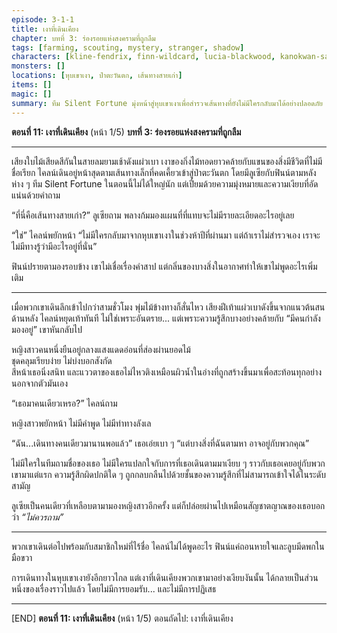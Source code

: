 ```yaml
---
episode: 3-1-1
title: เงาที่เดินเคียง
chapter: บทที่ 3: ร่องรอยแห่งสงครามที่ถูกลืม
tags: [farming, scouting, mystery, stranger, shadow]
characters: [kline-fendrix, finn-wildcard, lucia-blackwood, kanokwan-sarisa]
monsters: []
locations: [หุบเขาเงา, ป่าตะวันตก, เส้นทางสายเก่า]
items: []
magic: []
summary: ทีม Silent Fortune มุ่งหน้าสู่หุบเขาเงาเพื่อสำรวจเส้นทางที่ยังไม่มีใครกลับมาได้อย่างปลอดภัย และได้พบกับเงาที่ไม่ควรมีตัวตน
---
```


 
**ตอนที่ 11: เงาที่เดินเคียง**  (หน้า 1/5)
**บทที่ 3: ร่องรอยแห่งสงครามที่ถูกลืม**

---

เสียงใบไม้เสียดสีกันในสายลมยามเช้าดังแผ่วเบา เงาของกิ่งไม้ทอดยาวคล้ายกับแขนของสิ่งมีชีวิตที่ไม่มีชื่อเรียก ไคลน์เดินอยู่หน้าสุดตามเส้นทางเล็กที่คดเคี้ยวเข้าสู่ป่าตะวันตก โดยมีลูเซียกับฟินน์ตามหลังห่าง ๆ ทีม Silent Fortune ในตอนนี้ไม่ได้ใหญ่นัก แต่เปี่ยมด้วยความมุ่งหมายและความเงียบที่อัดแน่นด้วยคำถาม

“ที่นี่คือเส้นทางสายเก่า?” ลูเซียถาม พลางก้มมองแผนที่ที่แทบจะไม่มีรายละเอียดอะไรอยู่เลย

“ใช่” ไคลน์พยักหน้า “ไม่มีใครกลับมาจากหุบเขาเงาในช่วงห้าปีที่ผ่านมา แต่ถ้าเราไม่สำรวจเอง เราจะไม่มีทางรู้ว่ามีอะไรอยู่ที่นั่น”

ฟินน์ปรายตามองรอบข้าง เขาไม่เชื่อเรื่องคำสาป แต่กลิ่นของบางสิ่งในอากาศทำให้เขาไม่พูดอะไรเพิ่มเติม

---

เมื่อพวกเขาเดินลึกเข้าไปกว่าสามชั่วโมง พุ่มไม้ข้างทางก็สั่นไหว เสียงฝีเท้าแผ่วเบาดังขึ้นจากแนวต้นสนด้านหลัง ไคลน์หยุดเท้าทันที ไม่ใช่เพราะอันตราย... แต่เพราะความรู้สึกบางอย่างคล้ายกับ “มีคนกำลังมองอยู่” เขาหันกลับไป

หญิงสาวคนหนึ่งยืนอยู่กลางแสงแดดอ่อนที่ส่องผ่านยอดไม้  
ชุดคลุมเรียบง่าย ไม่บ่งบอกสังกัด  
สีหน้าเธอนิ่งสนิท และแววตาของเธอไม่ไหวติงเหมือนผิวน้ำในอ่างที่ถูกสร้างขึ้นมาเพื่อสะท้อนทุกอย่างนอกจากตัวมันเอง

“เธอมาคนเดียวเหรอ?” ไคลน์ถาม

หญิงสาวพยักหน้า ไม่มีคำพูด ไม่มีท่าทางลังเล

“ฉัน...เดินทางคนเดียวมานานพอแล้ว” เธอเอ่ยเบา ๆ “แต่บางสิ่งที่ฉันตามหา อาจอยู่กับพวกคุณ”

ไม่มีใครในทีมถามชื่อของเธอ ไม่มีใครแปลกใจกับการที่เธอเดินตามมาเงียบ ๆ ราวกับเธอเคยอยู่กับพวกเขามาแต่แรก ความรู้สึกผิดปกติใด ๆ ถูกกลบกลืนไปด้วยชั้นของความรู้สึกที่ไม่สามารถเข้าใจได้ในระดับสามัญ

ลูเซียเป็นคนเดียวที่เหลือบตามามองหญิงสาวอีกครั้ง แต่ก็ปล่อยผ่านไปเหมือนสัญชาตญาณของเธอบอกว่า *“ไม่ควรถาม”*

---

พวกเขาเดินต่อไปพร้อมกับสมาชิกใหม่ที่ไร้ชื่อ ไคลน์ไม่ได้พูดอะไร ฟินน์แค่ถอนหายใจและลูบมีดพกในมือขวา

การเดินทางในหุบเขาเงายังอีกยาวไกล แต่เงาที่เดินเคียงพวกเขามาอย่างเงียบงันนั้น ได้กลายเป็นส่วนหนึ่งของเรื่องราวไปแล้ว โดยไม่มีการยอมรับ... และไม่มีการปฏิเสธ

---

[END] **ตอนที่ 11: เงาที่เดินเคียง** (หน้า 1/5)
ตอนถัดไป: เงาที่เดินเคียง 